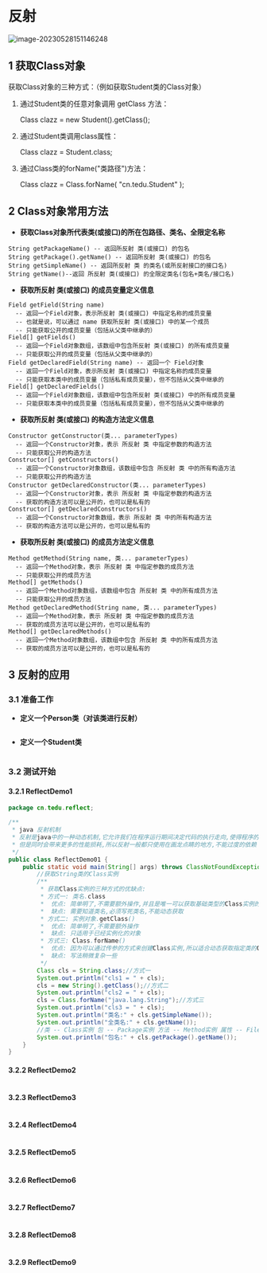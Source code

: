 # 反射

![image-20230528151146248](https://gitee.com/paida-spitting-star/image/raw/master/image-20230528151146248.png)

## 1 获取Class对象

获取Class对象的三种方式：（例如获取Student类的Class对象）

1. 通过Student类的任意对象调用 getClass 方法：

   Class clazz = new Student().getClass();

2. 通过Student类调用class属性：

   Class clazz = Student.class;

3. 通过Class类的forName("类路径")方法：

   Class clazz = Class.forName( "cn.tedu.Student" );

## 2 Class对象常用方法

- **获取Class对象所代表类(或接口)的所在包路径、类名、全限定名称**

```
String getPackageName() -- 返回所反射 类(或接口) 的包名
String getPackage().getName() -- 返回所反射 类(或接口) 的包名
String getSimpleName() -- 返回所反射 类 的类名(或所反射接口的接口名)
String getName()--返回 所反射 类(或接口) 的全限定类名(包名+类名/接口名)
```

- **获取所反射 类(或接口) 的成员变量定义信息**

```
Field getField(String name) 
  -- 返回一个Field对象，表示所反射 类(或接口) 中指定名称的成员变量
  -- 也就是说，可以通过 name 获取所反射 类(或接口) 中的某一个成员
  -- 只能获取公开的成员变量（包括从父类中继承的）
Field[] getFields() 
  -- 返回一个Field对象数组，该数组中包含所反射 类(或接口) 的所有成员变量
  -- 只能获取公开的成员变量（包括从父类中继承的）
Field getDeclaredField(String name) -- 返回一个 Field对象
  -- 返回一个Field对象，表示所反射 类(或接口) 中指定名称的成员变量
  -- 只能获取本类中的成员变量（包括私有成员变量），但不包括从父类中继承的
Field[] getDeclaredFields() 
  -- 返回一个Field对象数组，该数组中包含所反射 类(或接口) 中的所有成员变量
  -- 只能获取本类中的成员变量（包括私有成员变量），但不包括从父类中继承的
```

- **获取所反射 类(或接口) 的构造方法定义信息**

```
Constructor getConstructor(类... parameterTypes)
  -- 返回一个Constructor对象，表示 所反射 类 中指定参数的构造方法
  -- 只能获取公开的构造方法
Constructor[] getConstructors() 
  -- 返回一个Constructor对象数组，该数组中包含 所反射 类 中的所有构造方法
  -- 只能获取公开的构造方法
Constructor getDeclaredConstructor(类... parameterTypes) 
  -- 返回一个Constructor对象，表示 所反射 类 中指定参数的构造方法
  -- 获取的构造方法可以是公开的，也可以是私有的
Constructor[] getDeclaredConstructors() 
  -- 返回一个Constructor对象数组，表示 所反射 类 中的所有构造方法
  -- 获取的构造方法可以是公开的，也可以是私有的
```

- **获取所反射 类(或接口) 的成员方法定义信息**

```
Method getMethod(String name, 类... parameterTypes) 
  -- 返回一个Method对象，表示 所反射 类 中指定参数的成员方法
  -- 只能获取公开的成员方法
Method[] getMethods() 
  -- 返回一个Method对象数组，该数组中包含 所反射 类 中的所有成员方法
  -- 只能获取公开的成员方法
Method getDeclaredMethod(String name, 类... parameterTypes) 
  -- 返回一个Method对象，表示 所反射 类 中指定参数的成员方法
  -- 获取的成员方法可以是公开的，也可以是私有的
Method[] getDeclaredMethods()
  -- 返回一个Method对象数组，该数组中包含 所反射 类 中的所有成员方法
  -- 获取的成员方法可以是公开的，也可以是私有的
```

## 3 反射的应用

### 3.1 准备工作

- **定义一个Person类（对该类进行反射）**

```java

```

- **定义一个Student类**

```java

```

### 3.2 测试开始

#### 3.2.1 ReflectDemo1

```java
package cn.tedu.reflect;

/**
 * java 反射机制
 * 反射是java中的一种动态机制,它允许我们在程序运行期间决定代码的执行走向,使得程序的灵活度大大提高
 * 但是同时会带来更多的性能损耗,所以反射一般都只使用在画龙点睛的地方,不能过度的依赖
 */
public class ReflectDemo01 {
    public static void main(String[] args) throws ClassNotFoundException {
        //获取String类的Class实例
        /**
         * 获取Class实例的三种方式的优缺点:
         * 方式一: 类名.class
         *  优点: 简单明了,不需要额外操作,并且是唯一可以获取基础类型的Class实例的方式
         *  缺点: 需要知道类名,必须写死类名,不能动态获取
         * 方式二: 实例对象.getClass()
         *  优点: 简单明了,不需要额外操作
         *  缺点: 只适用于已经实例化的对象
         * 方式三: Class.forName()
         *  优点: 因为可以通过传参的方式来创建Class实例,所以适合动态获取指定类的Class实例
         *  缺点: 写法稍微复杂一些
         */
        Class cls = String.class;//方式一
        System.out.println("cls1 = " + cls);
        cls = new String().getClass();//方式二
        System.out.println("cls2 = " + cls);
        cls = Class.forName("java.lang.String");//方式三
        System.out.println("cls3 = " + cls);
        System.out.println("类名:" + cls.getSimpleName());
        System.out.println("全类名:" + cls.getName());
        //类 -- Class实例 包 -- Package实例 方法 -- Method实例 属性 -- Filed实例
        System.out.println("包名:" + cls.getPackage().getName());
    }
}
```

####  3.2.2 ReflectDemo2 

```java

```

#### 3.2.3 ReflectDemo3

```java

```

####  3.2.4 ReflectDemo4

```java

```

#### 3.2.5 ReflectDemo5

```java

```

#### 3.2.6 ReflectDemo6

```java

```

#### 3.2.7 ReflectDemo7

```java

```

#### 3.2.8 ReflectDemo8

```java

```

#### 3.2.9 ReflectDemo9
